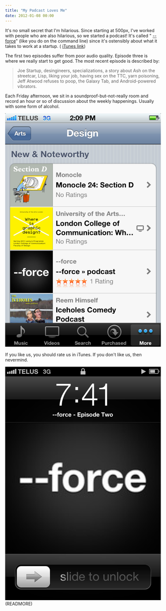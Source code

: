 ```yaml
---
title: "My Podcast Loves Me"
date: 2012-01-08 00:00
---
```


It's no small secret that I'm hilarious. Since starting at 500px, I've worked with people who are also hilarious, so we started a podcast! It's called " [--force](http://dashdashforce.me/)" (like you do on the command line) since it's ostensibly about what it takes to work at a startup. ( [iTunes link](http://itunes.apple.com/us/podcast//id486218686))

The first two episodes suffer from poor audio quality. Episode three is where we really start to get good. The most recent episode is described by:

> Joe Startup, desingineers, specializations, a story about Ash on the streetcar, Lisp, liking your job, having sex on the TTC, yarn poisoning, Jeff Atwood refuses to poop, the Galaxy Tab, and Android-powered vibrators.

Each Friday afternoon, we sit in a soundproof-but-not-really room and record an hour or so of discussion about the weekly happenings. Usually with some form of alcohol.

 ![](/img/import/blog/2012/01/my-podcast-loves-me/E5030DBEEB8D44E9AFF8FEBAF744B543.png)

If you like us, you should rate us in iTunes. If you don't like us, then nevermind.

 ![](/img/import/blog/2012/01/my-podcast-loves-me/C0A05AB96EE7485889DB7A88C7FA6ED3.png)(READMORE)
